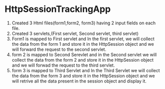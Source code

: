 # HttpSessionTrackingApp

1. Created 3 Html files(form1,form2, form3) having 2 input fields on each file.
2. Created 3 servlets,(First servlet, Second servlet, third servlet) 
3. Form1 is mapped to First servlet and In the first servlet, we will collect the data from the form 1 and store it in the HttpSession object and we will forward the request to the second servlet.
4. form 2 is mapped to Second Serevlet and in the Second servlet we will collect the data from the form 2 and store it in the HttpSession object and we will forwad the request to the third servlet.
5. form 3 is mapped to Third Servlet and In the Third Servlet we will collect the data from the form 3 and store it in the HttpSession object and we will retrive all the data present in the session object and display it.
